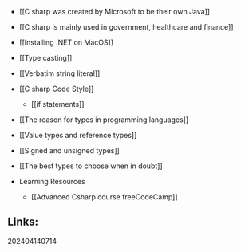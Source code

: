 
- [[C sharp was created by Microsoft to be their own Java]]
- [[C sharp is mainly used in government, healthcare and finance]]
- [[Installing .NET on MacOS]]
- [[Type casting]]
- [[Verbatim string literal]]
- [[C sharp Code Style]]
	- [[if statements]]
- [[The reason for types in programming languages]]
- [[Value types and reference types]]
- [[Signed and unsigned types]]
- [[The best types to choose when in doubt]]



- Learning Resources
	- [[Advanced Csharp course freeCodeCamp]]


## Links:



202404140714